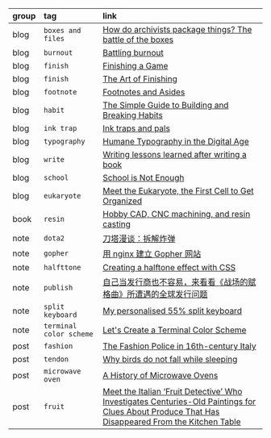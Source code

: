 group   | tag                       | link
:-      | :-                        | :-
blog    | `boxes and files`         | [How do archivists package things? The battle of the boxes](https://peelarchivesblog.com/2024/09/10/how-do-archivists-package-things-the-battle-of-the-boxes/)
blog    | `burnout`                 | [Battling burnout](https://www.jonashietala.se/blog/2023/03/14/battling_burnout/)
blog    | `finish`                  | [Finishing a Game](https://makegames.tumblr.com/post/1136623767/finishing-a-game)
blog    | `finish`                  | [The Art of Finishing](https://www.bytedrum.com/posts/art-of-finishing/)
blog    | `footnote`                | [Footnotes and Asides](https://www.publisha.org/papers/footnotes/)
blog    | `habit`                   | [The Simple Guide to Building and Breaking Habits](https://alexy.tech/posts/the-simple-guide-to-building-and-breaking-habits/)
blog    | `ink trap`                | [Ink traps and pals](https://tosche.net/blog/ink-traps-and-pals)
blog    | `typography`              | [Humane Typography in the Digital Age](https://matejlatin.github.io/Gutenberg/example2/)
blog    | `write`                   | [Writing lessons learned after writing a book](https://www.jonashietala.se/blog/2023/11/25/writing_lessons_learned_after_writing_a_book/)
blog    | `school`                  | [School is Not Enough](https://map.simonsarris.com/p/school-is-not-enough)
blog    | `eukaryote`               | [Meet the Eukaryote, the First Cell to Get Organized](https://www.quantamagazine.org/meet-the-eukaryote-the-first-cell-to-get-organized-20241028/)
book    | `resin`                   | [Hobby CAD, CNC machining, and resin casting](https://lcamtuf.coredump.cx/gcnc/full/)
note    | `dota2`                   | [刀塔漫谈：拆解炸弹](https://www.dota2.com.cn/article/details/20230727/220348.html)
note    | `gopher`                  | [用 nginx 建立 Gopher 网站](https://lantian.pub/article/modify-website/serve-gopher-with-nginx.lantian/)
note    | `halfttone`               | [Creating a halftone effect with CSS](https://leanrada.com/notes/pure-css-halftone)
note    | `publish`                 | [自己当发行商也不容易，来看看《战场的赋格曲》所遭遇的全球发行问题](https://indienova.com/indie-game-news/2022-cedec-fuga-melodies-of-steel/)
note    | `split keyboard`          | [My personalised 55% split keyboard](https://leanrada.com/notes/my-personalised-keyboard/)
note    | `terminal color scheme`   | [Let's Create a Terminal Color Scheme](https://hamvocke.com/blog/lets-create-a-terminal-color-scheme/)
post    | `fashion`                 | [The Fashion Police in 16th-century Italy](https://www.medievalists.net/2014/10/fashion-police-16th-century-italy/)
post    | `tendon`                  | [Why birds do not fall while sleeping](https://news.cnrs.fr/articles/why-birds-do-not-fall-while-sleeping)
post    | `microwave oven`          | [A History of Microwave Ovens](https://taylor.town/history-of-microwave-ovens)
post    | `fruit`                   | [Meet the Italian ‘Fruit Detective’ Who Investigates Centuries-Old Paintings for Clues About Produce That Has Disappeared From the Kitchen Table](https://www.smithsonianmag.com/arts-culture/meet-italian-fruit-detective-who-investigates-centuries-old-paintings-clues-produce-180985227/)